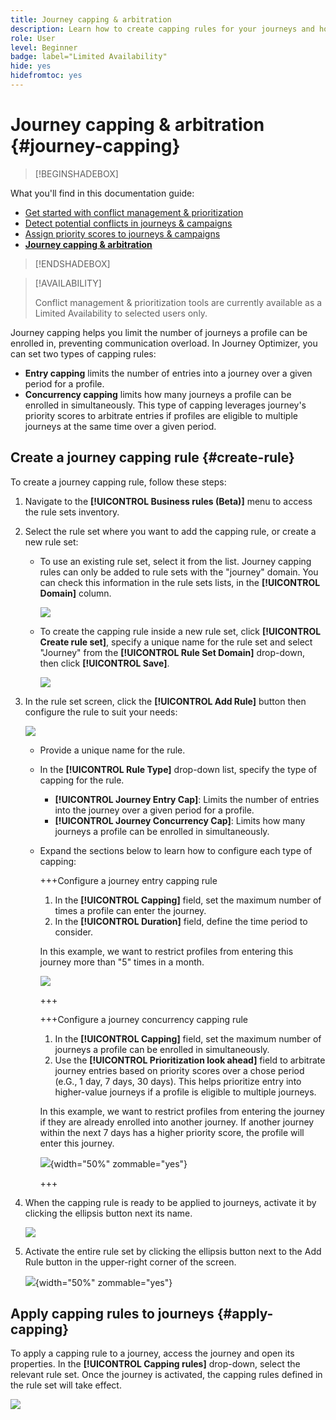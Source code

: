 ```yaml
---
title: Journey capping & arbitration
description: Learn how to create capping rules for your journeys and how to arbitrate journey entry 
role: User
level: Beginner
badge: label="Limited Availability"
hide: yes
hidefromtoc: yes
---
```


# Journey capping & arbitration {#journey-capping}

>[!BEGINSHADEBOX]

What you'll find in this documentation guide:

* [Get started with conflict management & prioritization](gs-conflict-prioritization.md)
* [Detect potential conflicts in journeys & campaigns](conflicts.md)
* [Assign priority scores to journeys & campaigns](priority-scores.md)
* **[Journey capping & arbitration](journey-capping.md)**

>[!ENDSHADEBOX]

>[!AVAILABILITY]
>
>Conflict management & prioritization tools are currently available as a Limited Availability to selected users only.

Journey capping helps you limit the number of journeys a profile can be enrolled in, preventing communication overload. In Journey Optimizer, you can set two types of capping rules:

* **Entry capping** limits the number of entries into a journey over a given period for a profile.
* **Concurrency capping** limits how many journeys a profile can be enrolled in simultaneously. This type of capping leverages journey's priority scores to arbitrate entries if profiles are eligible to multiple journeys at the same time over a given period.

## Create a journey capping rule {#create-rule}

To create a journey capping rule, follow these steps:

1. Navigate to the **[!UICONTROL Business rules (Beta)]** menu to access the rule sets inventory.

1. Select the rule set where you want to add the capping rule, or create a new rule set:

    * To use an existing rule set, select it from the list. Journey capping rules can only be added to rule sets with the "journey" domain. You can check this information in the rule sets lists, in the **[!UICONTROL Domain]** column.

        ![](assets/journey-capping-list.png)

    * To create the capping rule inside a new rule set, click **[!UICONTROL Create rule set]**, specify a unique name for the rule set and select "Journey" from the **[!UICONTROL Rule Set Domain]** drop-down, then click **[!UICONTROL Save]**.

        ![](assets/journey-capping-rule-set.png)

1. In the rule set screen, click the **[!UICONTROL Add Rule]** button then configure the rule to suit your needs:

    ![](assets/journey-capping-concurrency.png)

    * Provide a unique name for the rule.

    * In the **[!UICONTROL Rule Type]** drop-down list, specify the type of capping for the rule.

        * **[!UICONTROL Journey Entry Cap]**: Limits the number of entries into the journey over a given period for a profile.
        * **[!UICONTROL Journey Concurrency Cap]**: Limits how many journeys a profile can be enrolled in simultaneously.

    * Expand the sections below to learn how to configure each type of capping:

        +++Configure a journey entry capping rule

        1. In the **[!UICONTROL Capping]** field, set the maximum number of times a profile can enter the journey.
        1. In the **[!UICONTROL Duration]** field, define the time period to consider.

        In this example, we want to restrict profiles from entering this journey more than "5" times in a month.

        ![](assets/journey-capping-entry-example.png)

        +++

        +++Configure a journey concurrency capping rule 

        1. In the **[!UICONTROL Capping]** field, set the maximum number of journeys a profile can be enrolled in simultaneously.
        1. Use the **[!UICONTROL Prioritization look ahead]** field to arbitrate journey entries based on priority scores over a chose period (e.G., 1 day, 7 days, 30 days). This helps prioritize entry into higher-value journeys if a profile is eligible to multiple journeys.

        In this example, we want to restrict profiles from entering the journey if they are already enrolled into another journey. If another journey within the next 7 days has a higher priority score, the profile will enter this journey.

        ![](assets/journey-capping-concurrency-example.png){width="50%" zommable="yes"}

        +++

1. When the capping rule is ready to be applied to journeys, activate it by clicking the ellipsis button next its name. 

    ![](assets/journey-capping-activate-rule.png)

1. Activate the entire rule set by clicking the ellipsis button next to the Add Rule button in the upper-right corner of the screen.

    ![](assets/journey-capping-activate-rule-set.png){width="50%" zommable="yes"}

## Apply capping rules to journeys {#apply-capping}

To apply a capping rule to a journey, access the journey and open its properties. In the **[!UICONTROL Capping rules]** drop-down, select the relevant rule set. 
Once the journey is activated, the capping rules defined in the rule set will take effect. 

![](assets/journey-capping-apply.png)
